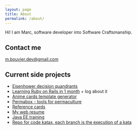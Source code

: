 ```yaml
---
layout: page
title: About
permalink: /about/
---
```


Hi! I am Marc, software developer into Software Craftsmanship.

## Contact me

[m.bouvier.dev@gmail.com](mailto:m.bouvier.dev@gmail.com)

## Current side projects

* [Eisenhower decision quandrants](https://github.com/marc-bouvier/trello2eisenhower)
* [Learning Ruby on Rails in 1 month](https://github.com/marc-bouvier/learnin_ror_1_month) + log about it
* [Anime cards template generator](https://github.com/marc-bouvier/form-anime-forum)
* [Permabox - tools for permaculture](https://github.com/marc-bouvier/permabox)
* [Reference cards](https://github.com/marc-bouvier/reference-cards)
* [My web resume](https://github.com/marc-bouvier/cv)
* [Java EE training](https://github.com/marc-bouvier/dav-jee-tuto)
* [Repo for code katas, each branch is the execution of a kata](https://github.com/marc-bouvier/code-kata)
